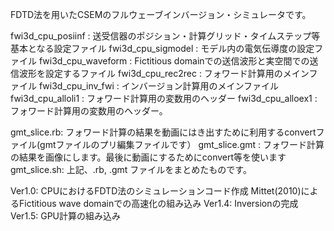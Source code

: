 FDTD法を用いたCSEMのフルウェーブインバージョン・シミュレータです。

fwi3d_cpu_posiinf  : 送受信器のポジション・計算グリッド・タイムステップ等基本となる設定ファイル
fwi3d_cpu_sigmodel : モデル内の電気伝導度の設定ファイル
fwi3d_cpu_waveform : Fictitious domainでの送信波形と実空間での送信波形を設定するファイル
fwi3d_cpu_rec2rec  : フォワード計算用のメインファイル
fwi3d_cpu_inv_fwi  : インバージョン計算用のメインファイル
fwi3d_cpu_alloli1  : フォワード計算用の変数用のヘッダー
fwi3d_cpu_alloex1  : フォワード計算用の変数用のヘッダー。

gmt_slice.rb: フォワード計算の結果を動画にはき出すために利用するconvertファイル(gmtファイルのプリ編集ファイルです）
gmt_slice.gmt : フォワード計算の結果を画像にします。最後に動画にするためにconvert等を使います
gmt_slice.sh: 上記、.rb, .gmt ファイルをまとめたものです。

Ver1.0: CPUにおけるFDTD法のシミュレーションコード作成
			Mittet(2010)によるFictitious wave domainでの高速化の組み込み
Ver1.4: Inversionの完成
Ver1.5: GPU計算の組み込み

